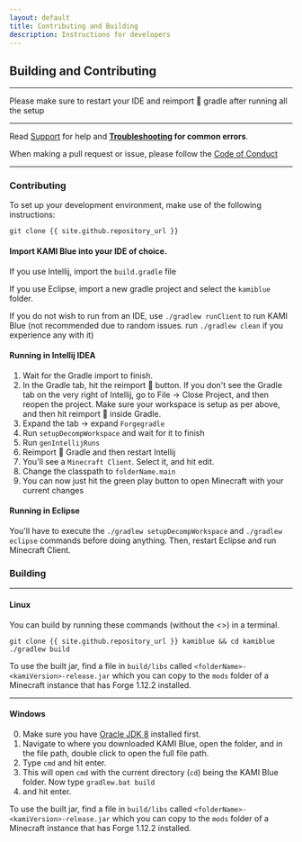 ```yaml
---
layout: default
title: Contributing and Building
description: Instructions for developers
---
```


## Building and Contributing

***

Please make sure to restart your IDE and reimport 🔄 gradle after running all the setup

***

Read [Support](support) for help and **[Troubleshooting](troubleshooting) for common errors**.

When making a pull request or issue, please follow the [Code of Conduct](codeofconduct)

***

### Contributing 

To set up your development environment, make use of the following instructions:

```
git clone {{ site.github.repository_url }}
```

#### Import KAMI Blue into your IDE of choice. 

If you use Intellij, import the `build.gradle` file

If you use Eclipse, import a new gradle project and select the `kamiblue` folder. 

If you do not wish to run from an IDE, use `./gradlew runClient` to run KAMI Blue 
(not recommended due to random issues. run `./gradlew clean` if you experience any with it)

#### Running in Intellij IDEA

1. Wait for the Gradle import to finish. 
2. In the Gradle tab, hit the reimport 🔄 button. If you don't see the Gradle tab on the very right of Intellij, go to File -> Close Project, and then reopen the project. 
Make sure your workspace is setup as per above, and then hit reimport 🔄 inside Gradle.
3. Expand the tab -> expand `Forgegradle`
4. Run `setupDecompWorkspace` and wait for it to finish
5. Run `genIntellijRuns`
6. Reimport 🔄 Gradle and then restart Intellij
7. You'll see a `Minecraft Client`. Select it, and hit edit.
8. Change the classpath to `folderName.main`
9. You can now just hit the green play button to open Minecraft with your current changes

#### Running in Eclipse

You'll have to execute the `./gradlew setupDecompWorkspace` and `./gradlew eclipse` commands before doing anything. 
Then, restart Eclipse and run Minecraft Client.

### Building

***

#### Linux

You can build by running these commands (without the <>) in a terminal.

```
git clone {{ site.github.repository_url }} kamiblue && cd kamiblue
./gradlew build
```

To use the built jar, find a file in `build/libs` called `<folderName>-<kamiVersion>-release.jar` which you can copy to the `mods` folder of a Minecraft instance that has Forge 1.12.2 installed.

***

#### Windows

0. Make sure you have [Oracle JDK 8](https://www.oracle.com/ca-en/java/technologies/javase/javase-jdk8-downloads.html) installed first. 
1. Navigate to where you downloaded KAMI Blue, open the folder, and in the file path, double click to open the full file path. 
2. Type `cmd` and hit enter.
3. This will open `cmd` with the current directory (`cd`) being the KAMI Blue folder. Now type `gradlew.bat build`
4. and hit enter. 

To use the built jar, find a file in `build/libs` called `<folderName>-<kamiVersion>-release.jar` which you can copy to the `mods` folder of a Minecraft instance that has Forge 1.12.2 installed.
